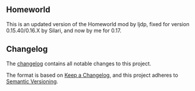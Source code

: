 Homeworld
---------
This is an updated version of the Homeworld mod by ljdp, fixed for version 0.15.40/0.16.X by Silari, and now by me for 0.17.

Changelog
---------
The [changelog](changelog.txt) contains all notable changes to this project.

The format is based on [Keep a Changelog](https://keepachangelog.com/en/1.0.0/),
and this project adheres to [Semantic Versioning](https://semver.org/spec/v2.0.0.html).
